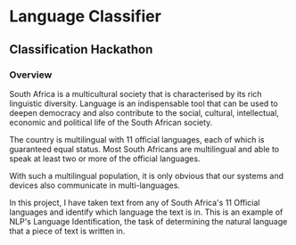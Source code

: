 # Language Classifier

## Classification Hackathon
### Overview
South Africa is a multicultural society that is characterised by its rich linguistic diversity. Language is an indispensable tool that can be used to deepen democracy and also contribute to the social, cultural, intellectual, economic and political life of the South African society.

The country is multilingual with 11 official languages, each of which is guaranteed equal status. Most South Africans are multilingual and able to speak at least two or more of the official languages.

With such a multilingual population, it is only obvious that our systems and devices also communicate in multi-languages.

In this project, I have taken text from any of South Africa's 11 Official languages and identify which language the text is in. This is an example of NLP's Language Identification, the task of determining the natural language that a piece of text is written in.
